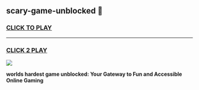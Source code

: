 
## scary-game-unblocked 👋
<h3>
<a href="https://premium.freeplayer.one?title=scary-game-unblocked&ref=14F">CLICK TO PLAY</a></h3>
<hr>

<h3>
<a href="https://premium.freeplayer.one?title=scary-game-unblocked&ref=14F">CLICK 2 PLAY</a>
  
</h3>

<a href="https://premium.freeplayer.one?title=scary-game-unblocked&ref=12F/"><img src="https://clearcache.store/games.png"></a>


**worlds hardest game unblocked: Your Gateway to Fun and Accessible Online Gaming**
